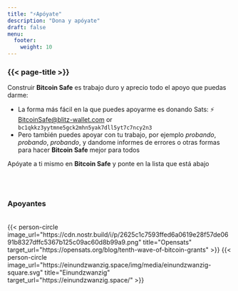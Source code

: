 ```yaml
---
title: "⚡Apóyate"
description: "Dona y apóyate"
draft: false
menu:
  footer:
    weight: 10
---
```


### {{< page-title >}} 

Construir **Bitcoin Safe** es trabajo duro y aprecio todo el apoyo que puedas darme:
- La forma más fácil en la que puedes apoyarme es donando Sats: ⚡ BitcoinSafe@blitz-wallet.com  or `bc1qkkz3yytmne5gck2mhn5yak7dll5yt7c7ncy2n3`
- Pero también puedes apoyar con tu trabajo, por ejemplo _probando_, _probando_, _probando_, y dandome informes de errores o otras formas para hacer **Bitcoin Safe** mejor para todos

Apóyate a ti mismo en  **Bitcoin Safe** y ponte en la lista que está abajo 

<br>
<br>

### Apoyantes 

<br> 
 

<div class="row">
  {{< person-circle image_url="https://cdn.nostr.build/i/p/2625c1c7593ffed6a0619e28f57de0691b8327dffc5367b125c09ac60d8b99a9.png" title="Opensats" target_url="https://opensats.org/blog/tenth-wave-of-bitcoin-grants" >}}
  {{< person-circle image_url="https://einundzwanzig.space/img/media/einundzwanzig-square.svg" title="Einundzwanzig" target_url="https://einundzwanzig.space/" >}}
</div>